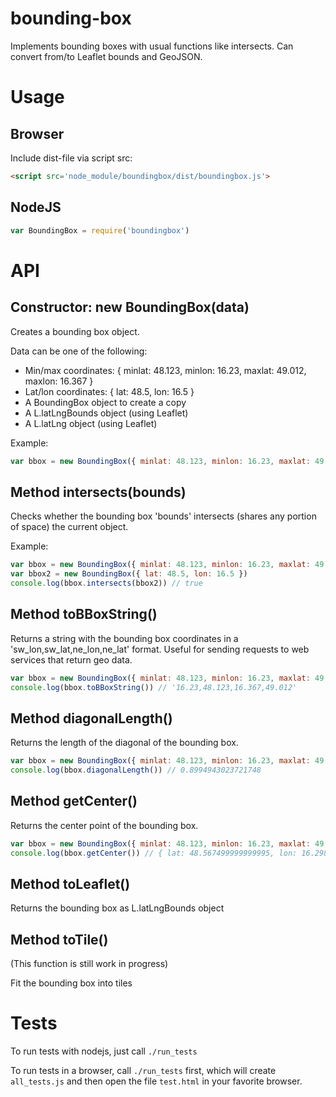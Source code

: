 # bounding-box
Implements bounding boxes with usual functions like intersects. Can convert from/to Leaflet bounds and GeoJSON.

# Usage
## Browser
Include dist-file via script src:
```html
<script src='node_module/boundingbox/dist/boundingbox.js'>
```

## NodeJS
```js
var BoundingBox = require('boundingbox')
```

# API
## Constructor: new BoundingBox(data)
Creates a bounding box object.

Data can be one of the following:
* Min/max coordinates: { minlat: 48.123, minlon: 16.23, maxlat: 49.012, maxlon: 16.367 }
* Lat/lon coordinates: { lat: 48.5, lon: 16.5 }
* A BoundingBox object to create a copy
* A L.latLngBounds object (using Leaflet)
* A L.latLng object (using Leaflet)

Example:
```js
var bbox = new BoundingBox({ minlat: 48.123, minlon: 16.23, maxlat: 49.012, maxlon: 16.367 })
```


## Method intersects(bounds)
Checks whether the bounding box 'bounds' intersects (shares any portion of space) the current object.

Example:
```js
var bbox = new BoundingBox({ minlat: 48.123, minlon: 16.23, maxlat: 49.012, maxlon: 16.367 })
var bbox2 = new BoundingBox({ lat: 48.5, lon: 16.5 })
console.log(bbox.intersects(bbox2)) // true
```

## Method toBBoxString()
Returns a string with the bounding box coordinates in a 'sw_lon,sw_lat,ne_lon,ne_lat' format. Useful for sending requests to web services that return geo data.

```js
var bbox = new BoundingBox({ minlat: 48.123, minlon: 16.23, maxlat: 49.012, maxlon: 16.367 })
console.log(bbox.toBBoxString()) // '16.23,48.123,16.367,49.012'
```

## Method diagonalLength()
Returns the length of the diagonal of the bounding box.

```js
var bbox = new BoundingBox({ minlat: 48.123, minlon: 16.23, maxlat: 49.012, maxlon: 16.367 })
console.log(bbox.diagonalLength()) // 0.8994943023721748
```

## Method getCenter()
Returns the center point of the bounding box.

```js
var bbox = new BoundingBox({ minlat: 48.123, minlon: 16.23, maxlat: 49.012, maxlon: 16.367 })
console.log(bbox.getCenter()) // { lat: 48.567499999999995, lon: 16.2985 }
```

## Method toLeaflet()
Returns the bounding box as L.latLngBounds object

## Method toTile()
(This function is still work in progress)

Fit the bounding box into tiles

# Tests
To run tests with nodejs, just call `./run_tests`

To run tests in a browser, call `./run_tests` first, which will create `all_tests.js` and then open the file `test.html` in your favorite browser.
